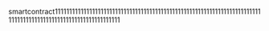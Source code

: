 smartcontract111111111111111111111111111111111111111111111111111111111111111111111111111111111111111111111111111111111111111
